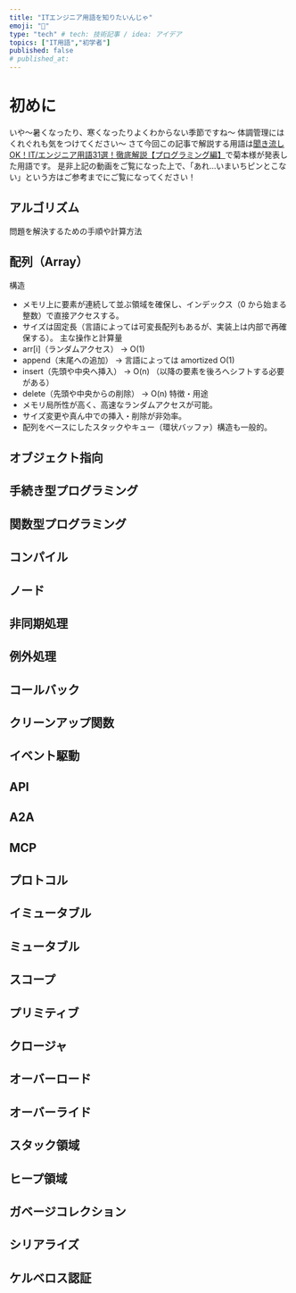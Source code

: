```yaml
---
title: "ITエンジニア用語を知りたいんじゃ"
emoji: "📖"
type: "tech" # tech: 技術記事 / idea: アイデア
topics: ["IT用語","初学者"]
published: false
# published_at: 
---
```


# 初めに
いや〜暑くなったり、寒くなったりよくわからない季節ですね〜
体調管理にはくれぐれも気をつけてください〜
さて今回この記事で解説する用語は[聞き流しOK！IT/エンジニア用語31選！徹底解説【プログラミング編】](https://www.youtube.com/watch?v=5kpG4u8VmiA)で菊本様が発表した用語です。
是非上記の動画をご覧になった上で、「あれ…いまいちピンとこない」という方はご参考までにご覧になってください！


## アルゴリズム
問題を解決するための手順や計算方法

## 配列（Array）
構造
- メモリ上に要素が連続して並ぶ領域を確保し、インデックス（0 から始まる整数）で直接アクセスする。
- サイズは固定長（言語によっては可変長配列もあるが、実装上は内部で再確保する）。
主な操作と計算量
- arr[i]（ランダムアクセス） → O(1)
- append（末尾への追加） → 言語によっては amortized O(1)
- insert（先頭や中央へ挿入） → O(n) （以降の要素を後ろへシフトする必要がある）
- delete（先頭や中央からの削除） → O(n)
特徴・用途
- メモリ局所性が高く、高速なランダムアクセスが可能。
- サイズ変更や真ん中での挿入・削除が非効率。
- 配列をベースにしたスタックやキュー（環状バッファ）構造も一般的。

## オブジェクト指向

## 手続き型プログラミング

## 関数型プログラミング

## コンパイル

## ノード

## 非同期処理

## 例外処理

## コールバック

## クリーンアップ関数

## イベント駆動

## API

## A2A

## MCP

## プロトコル

## イミュータブル

## ミュータブル

## スコープ

## プリミティブ

## クロージャ

## オーバーロード

## オーバーライド

## スタック領域

## ヒープ領域

## ガベージコレクション

## シリアライズ

## ケルベロス認証


